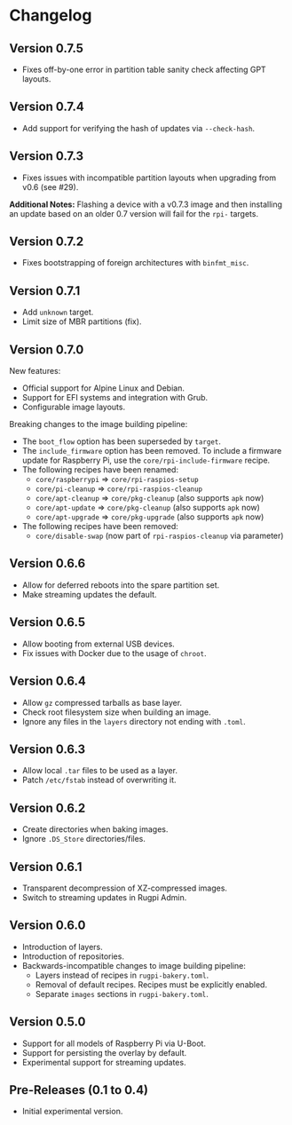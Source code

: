# Changelog

## Version 0.7.5

- Fixes off-by-one error in partition table sanity check affecting GPT layouts.

## Version 0.7.4

- Add support for verifying the hash of updates via `--check-hash`.

## Version 0.7.3

- Fixes issues with incompatible partition layouts when upgrading from v0.6 (see #29).

**Additional Notes:** Flashing a device with a v0.7.3 image and then installing an update based on an older 0.7 version will fail for the `rpi-` targets.

## Version 0.7.2

- Fixes bootstrapping of foreign architectures with `binfmt_misc`.

## Version 0.7.1

- Add `unknown` target.
- Limit size of MBR partitions (fix).

## Version 0.7.0

New features:

- Official support for Alpine Linux and Debian.
- Support for EFI systems and integration with Grub.
- Configurable image layouts.

Breaking changes to the image building pipeline:

- The `boot_flow` option has been superseded by `target`.
- The `include_firmware` option has been removed. To include a firmware update for Raspberry Pi, use the `core/rpi-include-firmware` recipe.
- The following recipes have been renamed:
    - `core/raspberrypi` => `core/rpi-raspios-setup`
    - `core/pi-cleanup` => `core/rpi-raspios-cleanup`
    - `core/apt-cleanup` => `core/pkg-cleanup` (also supports `apk` now)
    - `core/apt-update` => `core/pkg-cleanup` (also supports `apk` now)
    - `core/apt-upgrade` => `core/pkg-upgrade` (also supports `apk` now)
- The following recipes have been removed:
    - `core/disable-swap` (now part of `rpi-raspios-cleanup` via parameter)

## Version 0.6.6

- Allow for deferred reboots into the spare partition set.
- Make streaming updates the default.

## Version 0.6.5

- Allow booting from external USB devices.
- Fix issues with Docker due to the usage of `chroot`.

## Version 0.6.4

- Allow `gz` compressed tarballs as base layer.
- Check root filesystem size when building an image.
- Ignore any files in the `layers` directory not ending with `.toml`.

## Version 0.6.3

- Allow local `.tar` files to be used as a layer.
- Patch `/etc/fstab` instead of overwriting it.

## Version 0.6.2

- Create directories when baking images.
- Ignore `.DS_Store` directories/files.

## Version 0.6.1

- Transparent decompression of XZ-compressed images.
- Switch to streaming updates in Rugpi Admin.

## Version 0.6.0

- Introduction of layers.
- Introduction of repositories.
- Backwards-incompatible changes to image building pipeline:
    + Layers instead of recipes in `rugpi-bakery.toml`.
    + Removal of default recipes. Recipes must be explicitly enabled.
    + Separate `images` sections in `rugpi-bakery.toml`.

## Version 0.5.0

- Support for all models of Raspberry Pi via U-Boot.
- Support for persisting the overlay by default.
- Experimental support for streaming updates.

## Pre-Releases (0.1 to 0.4)

- Initial experimental version.
